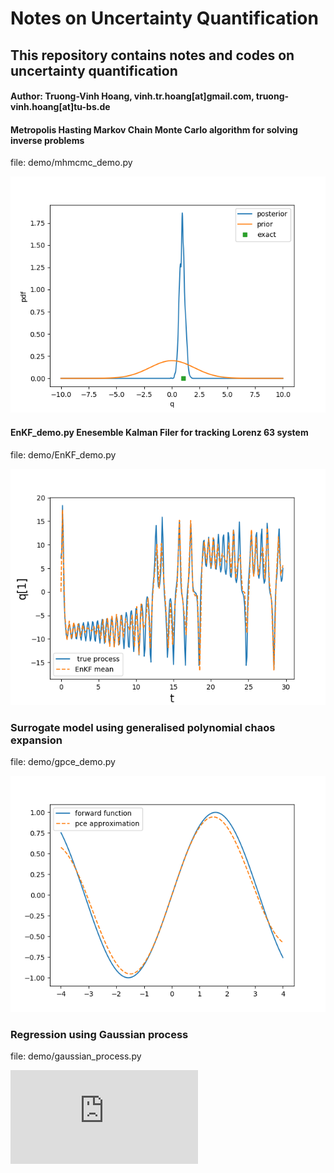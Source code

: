 # Notes on Uncertainty Quantification
## This repository contains notes and codes on uncertainty quantification
#### Author: Truong-Vinh Hoang,  vinh.tr.hoang[at]gmail.com, truong-vinh.hoang[at]tu-bs.de

#### Metropolis Hasting Markov Chain Monte Carlo algorithm for solving inverse problems
file: demo/mhmcmc_demo.py 

![alt text](https://github.com/vinh-tr-hoang/UQ/blob/master/demo/mcmc.png)

#### EnKF_demo.py Enesemble Kalman Filer for tracking Lorenz 63 system
file: demo/EnKF_demo.py

![alt text](https://github.com/vinh-tr-hoang/UQ/blob/master/demo/EnKF.png)

### Surrogate model using generalised polynomial chaos expansion 
file: demo/gpce_demo.py

![alt text](https://github.com/vinh-tr-hoang/UQ/blob/master/demo/gpce.png)

### Regression using Gaussian process
file: demo/gaussian_process.py

![alt text](https://github.com/vinh-tr-hoang/UQ/blob/master/demo/GP.pdf)
